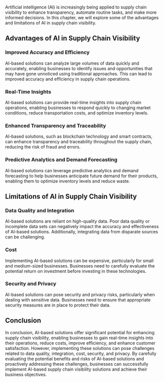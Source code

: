 
Artificial intelligence (AI) is increasingly being applied to supply chain visibility to enhance transparency, automate routine tasks, and make more informed decisions. In this chapter, we will explore some of the advantages and limitations of AI in supply chain visibility.

Advantages of AI in Supply Chain Visibility
-------------------------------------------

### Improved Accuracy and Efficiency

AI-based solutions can analyze large volumes of data quickly and accurately, enabling businesses to identify issues and opportunities that may have gone unnoticed using traditional approaches. This can lead to improved accuracy and efficiency in supply chain operations.

### Real-Time Insights

AI-based solutions can provide real-time insights into supply chain operations, enabling businesses to respond quickly to changing market conditions, reduce transportation costs, and optimize inventory levels.

### Enhanced Transparency and Traceability

AI-based solutions, such as blockchain technology and smart contracts, can enhance transparency and traceability throughout the supply chain, reducing the risk of fraud and errors.

### Predictive Analytics and Demand Forecasting

AI-based solutions can leverage predictive analytics and demand forecasting to help businesses anticipate future demand for their products, enabling them to optimize inventory levels and reduce waste.

Limitations of AI in Supply Chain Visibility
--------------------------------------------

### Data Quality and Integration

AI-based solutions are reliant on high-quality data. Poor data quality or incomplete data sets can negatively impact the accuracy and effectiveness of AI-based solutions. Additionally, integrating data from disparate sources can be challenging.

### Cost

Implementing AI-based solutions can be expensive, particularly for small and medium-sized businesses. Businesses need to carefully evaluate the potential return on investment before investing in these technologies.

### Security and Privacy

AI-based solutions can pose security and privacy risks, particularly when dealing with sensitive data. Businesses need to ensure that appropriate security measures are in place to protect their data.

Conclusion
----------

In conclusion, AI-based solutions offer significant potential for enhancing supply chain visibility, enabling businesses to gain real-time insights into their operations, reduce costs, improve efficiency, and enhance customer satisfaction. However, implementing these solutions can pose challenges related to data quality, integration, cost, security, and privacy. By carefully evaluating the potential benefits and risks of AI-based solutions and proactively addressing these challenges, businesses can successfully implement AI-based supply chain visibility solutions and achieve their business objectives.
